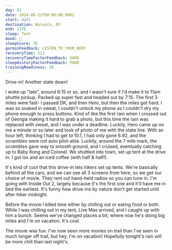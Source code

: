 ```yaml
---
day: 81
date: 2024-06-22T00:00:00.000Z
start: null
destination: Warwick, NY
end: 1376
sleep: Tent
mood: 🙂
sleepScore: 76
garminFeedback: LISTEN_TO_YOUR_BODY
recoveryTime: 313
recoveryTimeFactorFeedback: GOOD
sleepHistoryFactorFeedback: POOR
trainingReadiness: 38
---
```

Drive-in! Another state down!

I woke up "late", around 6:15 or so, and I wasn't sure if I'd make it to 11am shuttle pickup. Packed up super fast and headed out by 7:15. The first 3 miles were fast- I passed DK, and then Hero, but then the miles got hard. I was so soaked in sweat, I couldn't unlock my phone  as I couldn't dry my phone enough to press buttons. Kind of like the first rain when I crossed out of Georgia making it hard to grab a photo, but this time the rain was replaced with sweat, and I was under a deadline. Luckily, Hero came up on me a minute or so later and took of photo of me with the state line. With an hour left, thinking I had to get to 10.1, I had only gone 6.92, and the scrambles were not auto pilot-able. Luckily, around the 7 mile mark, the scrambles gave way to smooth ground, and I cruised, eventually catching up to Baby Kong and Colonel. We shuttled into town, set up tent at the drive in. I got lox and an iced coffee (with half & half!).

It's kind of cool that this drive-in lets hikers set up tents. We're basically behind all the cars, and we can see all 3 screens from here, so we get our choice of movie. They rent out hand-held radios so you can tune in. I'm going with Inside Out 2, largely because it's the first one and it'll have me in bed the earliest. It's funny how drive-ins by nature don't get started until after hiker midnight.

Before the movie I killed time either by chilling out or eating food or both. While I was chilling out in my tent, Live Mas arrived, and I caught up with him a bunch. Seems we've changed places a bit, where now he's doing big miles and I'm on vacation. It's cool.

The movie was fun. I've now seen more movies on trail than I've seen in much longer off trail, but hey, I'm on vacation! Hopefully tonight's rain will be more chill than last night's.
